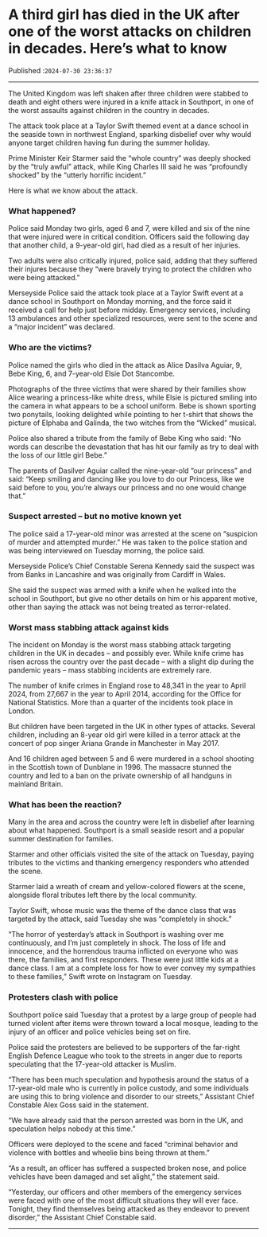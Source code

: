 # A third girl has died in the UK after one of the worst attacks on children in decades. Here’s what to know

Published :`2024-07-30 23:36:37`

---

The United Kingdom was left shaken after three children were stabbed to death and eight others were injured in a knife attack in Southport, in one of the worst assaults against children in the country in decades.

The attack took place at a Taylor Swift themed event at a dance school in the seaside town in northwest England, sparking disbelief over why would anyone target children having fun during the summer holiday.

Prime Minister Keir Starmer said the “whole country” was deeply shocked by the “truly awful” attack, while King Charles III said he was “profoundly shocked” by the “utterly horrific incident.”

Here is what we know about the attack.

### What happened?

Police said Monday two girls, aged 6 and 7, were killed and six of the nine that were injured were in critical condition. Officers said the following day that another child, a 9-year-old girl, had died as a result of her injuries.

Two adults were also critically injured, police said, adding that they suffered their injures because they “were bravely trying to protect the children who were being attacked.”

Merseyside Police said the attack took place at a Taylor Swift event at a dance school in Southport on Monday morning, and the force said it received a call for help just before midday. Emergency services, including 13 ambulances and other specialized resources, were sent to the scene and a “major incident” was declared.

### Who are the victims?

Police named the girls who died in the attack as Alice Dasilva Aguiar, 9, Bebe King, 6, and 7-year-old Elsie Dot Stancombe.

Photographs of the three victims that were shared by their families show Alice wearing a princess-like white dress, while Elsie is pictured smiling into the camera in what appears to be a school uniform. Bebe is shown sporting two ponytails, looking delighted while pointing to her t-shirt that shows the picture of Elphaba and Galinda, the two witches from the “Wicked” musical.

Police also shared a tribute from the family of Bebe King who said: “No words can describe the devastation that has hit our family as try to deal with the loss of our little girl Bebe.”

The parents of Dasilver Aguiar called the nine-year-old “our princess” and said: “Keep smiling and dancing like you love to do our Princess, like we said before to you, you’re always our princess and no one would change that.”

### Suspect arrested – but no motive known yet

The police said a 17-year-old minor was arrested at the scene on “suspicion of murder and attempted murder.” He was taken to the police station and was being interviewed on Tuesday morning, the police said.

Merseyside Police’s Chief Constable Serena Kennedy said the suspect was from Banks in Lancashire and was originally from Cardiff in Wales.

She said the suspect was armed with a knife when he walked into the school in Southport, but give no other details on him or his apparent motive, other than saying the attack was not being treated as terror-related.

### Worst mass stabbing attack against kids

The incident on Monday is the worst mass stabbing attack targeting children in the UK in decades – and possibly ever. While knife crime has risen across the country over the past decade – with a slight dip during the pandemic years – mass stabbing incidents are extremely rare.

The number of knife crimes in England rose to 48,341 in the year to April 2024, from 27,667 in the year to April 2014, according for the Office for National Statistics. More than a quarter of the incidents took place in London.

But children have been targeted in the UK in other types of attacks. Several children, including an 8-year old girl were killed in a terror attack at the concert of pop singer Ariana Grande in Manchester in May 2017.

And 16 children aged between 5 and 6 were murdered in a school shooting in the Scottish town of Dunblane in 1996. The massacre stunned the country and led to a ban on the private ownership of all handguns in mainland Britain.

### What has been the reaction?

Many in the area and across the country were left in disbelief after learning about what happened. Southport is a small seaside resort and a popular summer destination for families.

Starmer and other officials visited the site of the attack on Tuesday, paying tributes to the victims and thanking emergency responders who attended the scene.

Starmer laid a wreath of cream and yellow-colored flowers at the scene, alongside floral tributes left there by the local community.

Taylor Swift, whose music was the theme of the dance class that was targeted by the attack, said Tuesday she was “completely in shock.”

“The horror of yesterday’s attack in Southport is washing over me continuously, and I’m just completely in shock. The loss of life and innocence, and the horrendous trauma inflicted on everyone who was there, the families, and first responders. These were just little kids at a dance class. I am at a complete loss for how to ever convey my sympathies to these families,” Swift wrote on Instagram on Tuesday.

### Protesters clash with police

Southport police said Tuesday that a protest by a large group of people had turned violent after items were thrown toward a local mosque, leading to the injury of an officer and police vehicles being set on fire.

Police said the protesters are believed to be supporters of the far-right English Defence League who took to the streets in anger due to reports speculating that the 17-year-old attacker is Muslim.

“There has been much speculation and hypothesis around the status of a 17-year-old male who is currently in police custody, and some individuals are using this to bring violence and disorder to our streets,” Assistant Chief Constable Alex Goss said in the statement.

“We have already said that the person arrested was born in the UK, and speculation helps nobody at this time.”

Officers were deployed to the scene and faced “criminal behavior and violence with bottles and wheelie bins being thrown at them.”

“As a result, an officer has suffered a suspected broken nose, and police vehicles have been damaged and set alight,” the statement said.

“Yesterday, our officers and other members of the emergency services were faced with one of the most difficult situations they will ever face. Tonight, they find themselves being attacked as they endeavor to prevent disorder,” the Assistant Chief Constable said.

---

